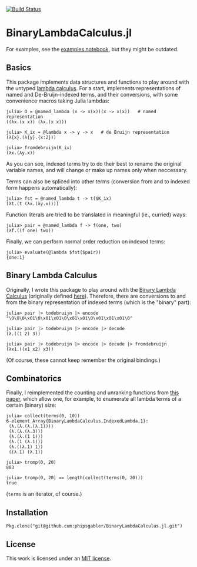 [![Build Status](https://travis-ci.org/phipsgabler/BinaryLambdaCalculus.jl.svg?branch=master)](https://travis-ci.org/phipsgabler/BinaryLambdaCalculus.jl)

# BinaryLambdaCalculus.jl #

For examples, see the [examples notebook](./examples.ipynb), but they might be outdated.

## Basics ##

This package implements data structures and functions to play around with the
untyped [lambda calculus](https://en.wikipedia.org/wiki/Lambda_calculus).  For a start, implements
representations of named and De-Bruijn-indexed terms, and their conversions, with some convenience
macros taking Julia lambdas:

```
julia> Ω = @named_lambda (x -> x(x))(x -> x(x))   # named representation
((λx.(x x)) (λx.(x x)))

julia> K_ix = @lambda x -> y -> x   # de Bruijn representation
(λ{x}.(λ{y}.{x:2}))

julia> fromdebruijn(K_ix)
(λx.(λy.x))
```

As you can see, indexed terms try to do their best to rename the original variable names, and will
change or make up names only when neccessary.

Terms can also be spliced into other terms (conversion from and to indexed form happens
automatically):

```
julia> fst = @named_lambda t -> t($K_ix)
(λt.(t (λx.(λy.x))))
```

Function literals are tried to be translated in meaningful (ie., curried) ways:

```
julia> pair = @named_lambda f -> f(one, two)
(λf.((f one) two))
```

Finally, we can perform normal order reduction on indexed terms:

```
julia> evaluate(@lambda $fst($pair))
{one:1}
```

## Binary Lambda Calculus ##

Originally, I wrote this package to play around with
the [Binary Lambda Calculus](https://en.wikipedia.org/wiki/Binary_lambda_calculus) (originally
defined [here](http://drops.dagstuhl.de/opus/volltexte/2006/628/pdf/06051.TrompJohn.Paper.628.pdf)).
Therefore, there are conversions to and from the binary representation of indexed terms (which is
the "binary" part):

```
julia> pair |> todebruijn |> encode
"\0\0\0\x01\0\x01\x01\0\x01\x01\0\x01\x01\x01\0"

julia> pair |> todebruijn |> encode |> decode
(λ.((1 2) 3))

julia> pair |> todebruijn |> encode |> decode |> fromdebruijn
(λx1.((x1 x2) x3))
```

(Of course, these cannot keep remember the original bindings.)

## Combinatorics ##

Finally, I reimplemented the counting and unranking functions
from [this paper](https://arxiv.org/pdf/1511.05334v1.pdf), which allow one, for example, to
enumerate all lambda terms of a certain (binary) size:

```
julia> collect(terms(0, 10))
6-element Array{BinaryLambdaCalculus.IndexedLambda,1}:
 (λ.(λ.(λ.(λ.1))))
 (λ.(λ.(λ.3)))
 (λ.(λ.(1 1)))
 (λ.(1 (λ.1)))
 (λ.((λ.1) 1))
 ((λ.1) (λ.1))
 
julia> tromp(0, 20)
883
 
julia> tromp(0, 20) == length(collect(terms(0, 20)))
true
```

(`terms` is an iterator, of course.)

## Installation

```
Pkg.clone("git@github.com:phipsgabler/BinaryLambdaCalculus.jl.git")
```

## License ##

This work is licensed under an [MIT license](https://opensource.org/licenses/MIT).
